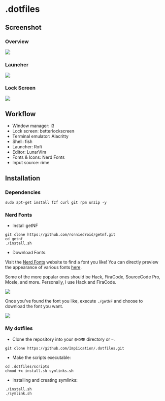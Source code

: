 # .dotfiles

## Screenshot
### Overview

![](https://i.imgur.com/DfFuJKS.png)

### Launcher

![](https://i.imgur.com/DdnlO7S.png)

### Lock Screen

![](https://i.imgur.com/rqoWajz.png)

## Workflow

- Window manager: i3
- Lock screen: betterlockscreen
- Terminal emulator: Alacritty
- Shell: fish
- Launcher: Rofi
- Editor: LunarVim
- Fonts & Icons: Nerd Fonts
- Input source: rime

## Installation

### Dependencies

```
sudo apt-get install fzf curl git rpm unzip -y
```

### Nerd Fonts

- Install getNF

```
git clone https://github.com/ronniedroid/getnf.git
cd getnf
./install.sh
```

- Download Fonts

Visit the [Nerd Fonts](https://www.nerdfonts.com/) website to find a font you like! You can directly preview the appearance of various fonts [here](https://www.programmingfonts.org/).

Some of the more popular ones should be Hack, FiraCode, SourceCode Pro, Mosle, and more. Personally, I use Hack and FiraCode.

![](https://i.imgur.com/lXT6zpw.jpg)

Once you've found the font you like, execute `./getNF` and choose to download the font you want.

![](https://i.imgur.com/FUyppY5.png)

### My dotfiles

- Clone the repository into your ```$HOME``` directory or ```~```.

```
git clone https://github.com/Imp1ication/.dotfiles.git
```

- Make the scripts executable:

```
cd .dotfiles/scripts
chmod +x install.sh symlinks.sh
```

-  Installing and creating symlinks:

```
./install.sh
./symlink.sh
```
